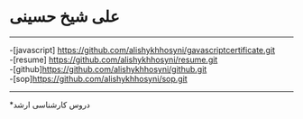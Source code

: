  # علی شیخ حسینی
 ********************
-[javascript] https://github.com/alishykhhosyni/gavascriptcertificate.git  
-[resume] https://github.com/alishykhhosyni/resume.git       
-[github]https://github.com/alishykhhosyni/github.git  
-[sop]https://github.com/alishykhhosyni/sop.git                       

****************

*دروس کارشناسی ارشد

